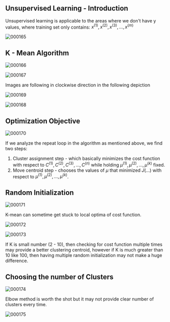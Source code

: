 ## Unsupervised Learning - Introduction

Unsupervised learning is applicable to the areas where we don't have y values, where training set only contains: ${x^{(1)}, x^{(2)}, x^{(3)}, ..., x^{(m)}}$

![000165](images/2020-10-19-000165.jpg)

## K - Mean Algorithm

![000166](images/2020-10-19-000166.jpg)

 ![000167](images/2020-10-19-000167.jpg)

Images are following in clockwise direction in the following depiction

![000169](images/2020-10-19-000169.jpg)

![000168](images/2020-10-19-000168.jpg)

## Optimization Objective

![000170](images/2020-10-19-000170.jpg)

If we analyze the repeat loop in the algorithm as mentioned above, we find two steps:

1.  Cluster assignment step - which basically minimizes the cost function with respect to $C^{(1)}, C^{(2)}, C^{(3)}, ..., C^{(n)}$ while holding $\mu^{(1)}, \mu^{(2)},..., \mu^{(k)}$ fixed.
2. Move centroid step - chooses the values of $\mu$ that minimized $J(...)$ with respect to $\mu^{(1)}, \mu^{(2)},..., \mu^{(k)}$.

## Random Initialization

![000171](images/2020-10-19-000171.jpg)

K-mean can sometime get stuck to local optima of cost function.

![000172](images/2020-10-19-000172.jpg)

![000173](images/2020-10-19-000173.jpg)

If K is small number (2 - 10), then checking for cost function multiple times may provide a better clustering centroid, however if K is much greater than 10 like 100, then having multiple random initialization may not make a huge difference.

## Choosing the number of Clusters

![000174](images/2020-10-19-000174.jpg)

Elbow method is worth the shot but it may not provide clear number of clusters every time.

![000175](images/2020-10-19-000175.jpg)

